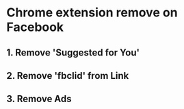 # Chrome extension remove on Facebook

## 1. Remove 'Suggested for You'
## 2. Remove 'fbclid' from Link
## 3. Remove Ads